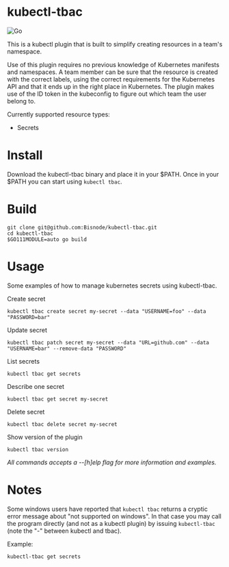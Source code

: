 # kubectl-tbac
![Go](https://github.com/Bisnode/kubectl-tbac/workflows/Go/badge.svg)

This is a kubectl plugin that is built to simplify creating resources in a team's namespace.

Use of this plugin requires no previous knowledge of Kubernetes manifests and namespaces. A team member can be sure that the resource is created with the correct labels, using the correct requirements for the Kubernetes API and that it ends up in the right place in Kubernetes.
The plugin makes use of the ID token in the kubeconfig to figure out which team the user belong to.

Currently supported resource types:
* Secrets

# Install
Download the kubectl-tbac binary and place it in your $PATH.
Once in your $PATH you can start using `kubectl tbac`.

# Build
```
git clone git@github.com:Bisnode/kubectl-tbac.git
cd kubectl-tbac
$GO111MODULE=auto go build
```

# Usage
Some examples of how to manage kubernetes secrets using kubectl-tbac.

Create secret
```
kubectl tbac create secret my-secret --data "USERNAME=foo" --data "PASSWORD=bar"
```

Update secret
```
kubectl tbac patch secret my-secret --data "URL=github.com" --data "USERNAME=bar" --remove-data "PASSWORD"
```

List secrets
```
kubectl tbac get secrets
```

Describe one secret
```
kubectl tbac get secret my-secret
```

Delete secret
```
kubectl tbac delete secret my-secret
```

Show version of the plugin
```
kubectl tbac version
```

*All commands accepts a --[h]elp flag for more information and examples.*

# Notes
Some windows users have reported that `kubectl tbac` returns a cryptic error message about "not supported on windows". In that case you may call the program directly (and not as a kubectl plugin) by issuing `kubectl-tbac` (note the "-" between kubectl and tbac).

Example:
```
kubectl-tbac get secrets
```
